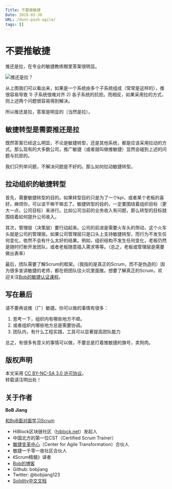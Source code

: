 ```yaml
---
Title: 不要推敏捷
Date: 2019-03-30
URL: /dont-push-agile/ 
tags: []
---
```


# 不要推敏捷

推还是拉，在专业的敏捷教练眼里答案很明显。

![推还是拉？](/images/pull_push_system.png)

从上图我们可以看出来，如果是一个系统由多个子系统组成（常常是这样的），推很容易导致 1) 子系统很难对齐 2) 各子系统的抗拒。而相反，如果采用拉的方式，则上述两个问题很容易得到解决。

所以推还是拉，答案是明显的（当然是拉）。

## 敏捷转型是需要推还是拉

既然答案已经这么明显，不论是敏捷转型，还是其他系统，都是应该采用拉动的方式。那么现有的大多数公司，推广敏捷（或者就叫做推敏捷）显然会碰到上述的问题与抗拒的。

我们只列举问题，不解决问题是不好的。那么如何拉动敏捷转型。

## 拉动组织的敏捷转型

首先，需要敏捷转型的目的。如果转型目的只是为了一个kpi，或者某个老板的喜好。麻烦你，可以该干嘛干嘛去了。敏捷转型的目的，一定要围绕着组织目标（更大一点，公司目标）来进行。比如公司当前的业务收入有问题，那么转型的目标就围绕着如何提升公司收入。

其次，管理层（决策层）要行动起来。公司的前进是需要火车头的带动，这个火车头就是公司的管理层。如果公司管理层只是口头上支持敏捷转型，而行为不发生任何变化，依然不会有什么太好的结果。例如，组织结构不发生任何变化，老板仍然是随时打断开发团队，或者老板随意插入需求等等。（总之，老板或管理层是需要做出表率）

最后，团队需要了解Scrum的框架。（我指的是真正的Scrum，而不是伪造的）因为很多宣讲敏捷的老师，都在把团队往火坑里面推。想要了解真正的Scrum，欢迎关注[Bob的敏捷认证课程](https://appmopev1px9533.h5.xiaoeknow.com/homepage)。

## 写在最后

请不要再说推（广）敏捷。你可以做的事情有很多：

1. 思考一下，组织内有哪些地方不顺。
2. 或者组织内哪些地方总是需要协调。
3. 团队内，有什么工程实践，工具可以显著提高团队能力

总之，有很多有意义的事情可以做，不要总是打着推敏捷的旗号，卖狗肉。

## 版权声明

本文采用 [CC BY-NC-SA 3.0 许可协议](https://creativecommons.org/licenses/by-nc-sa/3.0/deed.zh)。  
转载请注明出处！

## 关于作者

**BoB Jiang**

[和BoB面对面学习Scrum](https://appmopev1px9533.h5.xiaoeknow.com/homepage) 

- HiBlock区块链社区（[hiblock.net](https://hiblock.net)）发起人  
- 中国北方的第一位CST（Certified Scrum Trainer）  
- [敏捷变革中心](https://www.c4at.cn/)（Center for Agile Transformation）合伙人  
- 敏捷一千零一夜社区合伙人  
- 《Scrum精髓》译者
- [Bob的博客](https://www.bobjiang.com)
- Github: bobjiang
- Twitter: @bobjiang123
- [Solidity中文文档](https://solidity-cn.readthedocs.io/zh/develop/)